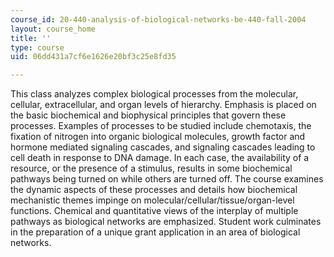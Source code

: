 ```yaml
---
course_id: 20-440-analysis-of-biological-networks-be-440-fall-2004
layout: course_home
title: ''
type: course
uid: 06dd431a7cf6e1626e20bf3c25e8fd35

---
```

This class analyzes complex biological processes from the molecular, cellular, extracellular, and organ levels of hierarchy. Emphasis is placed on the basic biochemical and biophysical principles that govern these processes. Examples of processes to be studied include chemotaxis, the fixation of nitrogen into organic biological molecules, growth factor and hormone mediated signaling cascades, and signaling cascades leading to cell death in response to DNA damage. In each case, the availability of a resource, or the presence of a stimulus, results in some biochemical pathways being turned on while others are turned off. The course examines the dynamic aspects of these processes and details how biochemical mechanistic themes impinge on molecular/cellular/tissue/organ-level functions. Chemical and quantitative views of the interplay of multiple pathways as biological networks are emphasized. Student work culminates in the preparation of a unique grant application in an area of biological networks.
